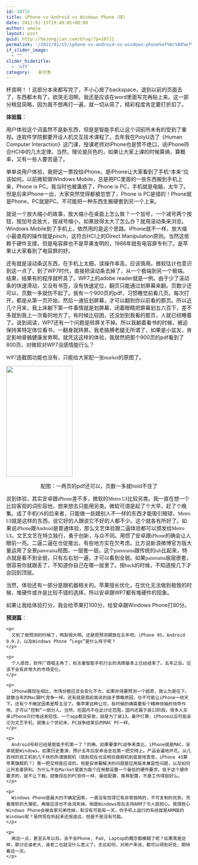```yaml
---
id: 10711
title: iPhone vs Android vs Windows Phone（续）
date: 2012-01-15T19:49:01+00:00
author: omale
layout: post
guid: http://hezongjian.com/blog/?p=10711
permalink: '/2012/01/15/iphone-vs-android-vs-windows-phone%ef%bc%88%e7%bb%ad%ef%bc%89/'
if_slider_image:
  - ""
slider_hidetitle:
  - 'off'
category:   未分类
---
```

杯具啊！！这部分本来都写完了，不小心按了backspace，退到以前的页面去了，东西都木有了，欲哭无泪啊，我还是应该在word里面写完再贴上来。这一部分稍显简略，因为我不想再打一遍，就一切从简了，精彩程度肯定要打折扣了。

 

**体验篇**：

<span style="font-family: 宋体;">用户体验这个词虽然不是新东西，但是是智能手机让这个词前所未有的受到了重视。连软件学院都要开设人机交互技术课程了。去年我在</span><span lang="EN-US">PolyU</span><span style="font-family: 宋体;">选了《</span><span lang="EN-US">Human Computer Interaction</span><span style="font-family: 宋体;">》这门课，授课老师对</span><span lang="EN-US">iPhone</span><span style="font-family: 宋体;">也是赞不绝口，说</span><span lang="EN-US">iPhone</span><span style="font-family: 宋体;">符合</span><span lang="EN-US">HCI</span><span style="font-family: 宋体;">中的几大定律。当然，理论是灰色的，如果让大家上课的时候算熵，算概率，又有一些人要苦逼了。</span>

<p class="MsoNormal">
  <span style="font-family: 宋体; mso-ascii-font-family: Calibri; <br />
mso-ascii-theme-font: minor-latin; mso-fareast-font-family: 宋体; mso-fareast-theme-font: <br />
minor-fareast; mso-hansi-font-family: Calibri; mso-hansi-theme-font: minor-latin;">单单说用户体验，我把这一票投给</span><span lang="EN-US">iPhone</span><span style="font-family: 宋体; mso-ascii-font-family: Calibri; <br />
mso-ascii-theme-font: minor-latin; mso-fareast-font-family: 宋体; mso-fareast-theme-font: <br />
minor-fareast; mso-hansi-font-family: Calibri; mso-hansi-theme-font: minor-latin;">。是</span><span lang="EN-US">iPhone</span><span style="font-family: 宋体; mso-ascii-font-family: Calibri; <br />
mso-ascii-theme-font: minor-latin; mso-fareast-font-family: 宋体; mso-fareast-theme-font: <br />
minor-fareast; mso-hansi-font-family: Calibri; mso-hansi-theme-font: minor-latin;">让大家看到了手机“本来”应该如何。以前微软做</span><span lang="EN-US">Windows Mobile</span><span style="font-family: 宋体; mso-ascii-font-family: <br />
Calibri; mso-ascii-theme-font: minor-latin; mso-fareast-font-family: 宋体; mso-fareast-theme-font: <br />
minor-fareast; mso-hansi-font-family: Calibri; mso-hansi-theme-font: minor-latin;">，总是把</span><span lang="EN-US">PC</span><span style="font-family: 宋体; mso-ascii-font-family: Calibri; <br />
mso-ascii-theme-font: minor-latin; mso-fareast-font-family: 宋体; mso-fareast-theme-font: <br />
minor-fareast; mso-hansi-font-family: Calibri; mso-hansi-theme-font: minor-latin;">里面的一些东西搬到手机上来，</span><span lang="EN-US">Phone is PC</span><span style="font-family: 宋体; mso-ascii-font-family: <br />
Calibri; mso-ascii-theme-font: minor-latin; mso-fareast-font-family: 宋体; mso-fareast-theme-font: <br />
minor-fareast; mso-hansi-font-family: Calibri; mso-hansi-theme-font: minor-latin;">。我当时也被蛊惑了，</span><span lang="EN-US">Phone is PC</span><span style="font-family: 宋体; mso-ascii-font-family: <br />
Calibri; mso-ascii-theme-font: minor-latin; mso-fareast-font-family: 宋体; mso-fareast-theme-font: <br />
minor-fareast; mso-hansi-font-family: Calibri; mso-hansi-theme-font: minor-latin;">，手机就是电脑，太牛了。但是后来</span><span lang="EN-US">iPhone</span><span style="font-family: 宋体; mso-ascii-font-family: Calibri; <br />
mso-ascii-theme-font: minor-latin; mso-fareast-font-family: 宋体; mso-fareast-theme-font: <br />
minor-fareast; mso-hansi-font-family: Calibri; mso-hansi-theme-font: minor-latin;">一出，大家突然觉得都被忽悠了，</span><span lang="EN-US">Phone is PC</span><span style="font-family: 宋体; mso-ascii-font-family: <br />
Calibri; mso-ascii-theme-font: minor-latin; mso-fareast-font-family: 宋体; mso-fareast-theme-font: <br />
minor-fareast; mso-hansi-font-family: Calibri; mso-hansi-theme-font: minor-latin;">是错的！</span><span lang="EN-US">Phone</span><span style="font-family: 宋体; mso-ascii-font-family: Calibri; <br />
mso-ascii-theme-font: minor-latin; mso-fareast-font-family: 宋体; mso-fareast-theme-font: <br />
minor-fareast; mso-hansi-font-family: Calibri; mso-hansi-theme-font: minor-latin;">就是</span><span lang="EN-US">Phone</span><span style="font-family: 宋体; mso-ascii-font-family: Calibri; <br />
mso-ascii-theme-font: minor-latin; mso-fareast-font-family: 宋体; mso-fareast-theme-font: <br />
minor-fareast; mso-hansi-font-family: Calibri; mso-hansi-theme-font: minor-latin;">，</span><span lang="EN-US">PC</span><span style="font-family: 宋体; mso-ascii-font-family: Calibri; <br />
mso-ascii-theme-font: minor-latin; mso-fareast-font-family: 宋体; mso-fareast-theme-font: <br />
minor-fareast; mso-hansi-font-family: Calibri; mso-hansi-theme-font: minor-latin;">就是</span><span lang="EN-US">PC</span><span style="font-family: 宋体; mso-ascii-font-family: Calibri; <br />
mso-ascii-theme-font: minor-latin; mso-fareast-font-family: 宋体; mso-fareast-theme-font: <br />
minor-fareast; mso-hansi-font-family: Calibri; mso-hansi-theme-font: minor-latin;">。不可能把一种东西生搬硬套到另一个上来。</span>
</p>

<p class="MsoNormal">
  <span style="font-family: 宋体; mso-ascii-font-family: Calibri; <br />
mso-ascii-theme-font: minor-latin; mso-fareast-font-family: 宋体; mso-fareast-theme-font: <br />
minor-fareast; mso-hansi-font-family: Calibri; mso-hansi-theme-font: minor-latin;">就说一个放大缩小的故事，放大缩小在桌面上怎么做？一个加号，一个减号两个按钮，按加号会放大，按减号缩小，如果放得太大了怎么办？就用滚动条来浏览。</span><span lang="EN-US">Windows Mobile</span><span style="font-family: 宋体; mso-ascii-font-family: <br />
Calibri; mso-ascii-theme-font: minor-latin; mso-fareast-font-family: 宋体; mso-fareast-theme-font: <br />
minor-fareast; mso-hansi-font-family: Calibri; mso-hansi-theme-font: minor-latin;">到了手机上，依然用的是这个思路。</span><span lang="EN-US">iPhone</span><span style="font-family: 宋体; mso-ascii-font-family: Calibri; <br />
mso-ascii-theme-font: minor-latin; mso-fareast-font-family: 宋体; mso-fareast-theme-font: <br />
minor-fareast; mso-hansi-font-family: Calibri; mso-hansi-theme-font: minor-latin;">就不一样，放大缩小最直观的操作就是</span><span lang="EN-US">pinch</span><span style="font-family: 宋体; mso-ascii-font-family: Calibri; <br />
mso-ascii-theme-font: minor-latin; mso-fareast-font-family: 宋体; mso-fareast-theme-font: <br />
minor-fareast; mso-hansi-font-family: Calibri; mso-hansi-theme-font: minor-latin;">，这符合</span><span lang="EN-US">HCI</span><span style="font-family: 宋体; mso-ascii-font-family: Calibri; <br />
mso-ascii-theme-font: minor-latin; mso-fareast-font-family: 宋体; mso-fareast-theme-font: <br />
minor-fareast; mso-hansi-font-family: Calibri; mso-hansi-theme-font: minor-latin;">上的</span><span lang="EN-US">Direct Manipulation</span><span style="font-family: 宋体; mso-ascii-font-family: <br />
Calibri; mso-ascii-theme-font: minor-latin; mso-fareast-font-family: 宋体; mso-fareast-theme-font: <br />
minor-fareast; mso-hansi-font-family: Calibri; mso-hansi-theme-font: minor-latin;">原则。当然这依赖于硬件支撑，但是电容屏也不是苹果发明的，</span><span lang="EN-US">1986</span><span style="font-family: 宋体; mso-ascii-font-family: Calibri; <br />
mso-ascii-theme-font: minor-latin; mso-fareast-font-family: 宋体; mso-fareast-theme-font: <br />
minor-fareast; mso-hansi-font-family: Calibri; mso-hansi-theme-font: minor-latin;">年就有电容屏专利了。是苹果让大家看到了电容屏的好。</span>
</p>

<p class="MsoNormal">
  <span style="font-family: 宋体; mso-ascii-font-family: Calibri; <br />
mso-ascii-theme-font: minor-latin; mso-fareast-font-family: 宋体; mso-fareast-theme-font: <br />
minor-fareast; mso-hansi-font-family: Calibri; mso-hansi-theme-font: minor-latin;">还有就是滚动条这东西，在手机上太细，误操作率高，应该慎用。微软估计也意识到这一点了，到了</span><span lang="EN-US">WP7</span><span style="font-family: 宋体; mso-ascii-font-family: Calibri; <br />
mso-ascii-theme-font: minor-latin; mso-fareast-font-family: 宋体; mso-fareast-theme-font: <br />
minor-fareast; mso-hansi-font-family: Calibri; mso-hansi-theme-font: minor-latin;">时代，直接把滚动条去掉了，从一个极端到另一个极端。结果，结果有的程序就杯具了。</span><span lang="EN-US">WP7</span><span style="font-family: 宋体; mso-ascii-font-family: Calibri; <br />
mso-ascii-theme-font: minor-latin; mso-fareast-font-family: 宋体; mso-fareast-theme-font: <br />
minor-fareast; mso-hansi-font-family: Calibri; mso-hansi-theme-font: minor-latin;">上的</span><span lang="EN-US">adobe reader</span><span style="font-family: 宋体; mso-ascii-font-family: <br />
Calibri; mso-ascii-theme-font: minor-latin; mso-fareast-font-family: 宋体; mso-fareast-theme-font: <br />
minor-fareast; mso-hansi-font-family: Calibri; mso-hansi-theme-font: minor-latin;">就是一例。由于少了滚动条的快速滑动，又没有书签，没有快速定位，翻页只能通过划屏幕来翻。页数少还可以，页数一多就伤不起了。我有一个</span><span lang="EN-US">900</span><span style="font-family: 宋体; mso-ascii-font-family: Calibri; <br />
mso-ascii-theme-font: minor-latin; mso-fareast-font-family: 宋体; mso-fareast-theme-font: <br />
minor-fareast; mso-hansi-font-family: Calibri; mso-hansi-theme-font: minor-latin;">页的</span><span lang="EN-US">pdf</span><span style="font-family: 宋体; mso-ascii-font-family: Calibri; <br />
mso-ascii-theme-font: minor-latin; mso-fareast-font-family: 宋体; mso-fareast-theme-font: <br />
minor-fareast; mso-hansi-font-family: Calibri; mso-hansi-theme-font: minor-latin;">，习惯睡觉前看几页。每次打开，都是从第一页开始，然后一通狂划屏幕，才可以翻到你以前看的那页。所以近几个月来，我上床躺下第一件事情就是划屏幕，闭着眼睛把屏幕划五六百下，差不多就到我上一次看的地方了。有时候比较困，还没划到我看的那页，人就已经睡着了。</span><span style="font-family: 宋体; mso-ascii-font-family: Calibri; <br />
mso-ascii-theme-font: minor-latin; mso-fareast-font-family: 宋体; mso-fareast-theme-font: <br />
minor-fareast; mso-hansi-font-family: Calibri; mso-hansi-theme-font: minor-latin;">说到阅读，</span><span lang="EN-US">WP7</span><span style="font-family: 宋体; mso-ascii-font-family: Calibri; <br />
mso-ascii-theme-font: minor-latin; mso-fareast-font-family: 宋体; mso-fareast-theme-font: <br />
minor-fareast; mso-hansi-font-family: Calibri; mso-hansi-theme-font: minor-latin;">还有一个问题是转屏关不掉。所以我躺着看书的时候，被迫保持某特定体位看书，一翻身就转屏。我老胳膊老腿无所谓了，如果是小盆友，肯定影响骨骼健康发育啊。</span><span style="font-family: 宋体;">就凭这这样的体验，我居然把那个</span><span lang="EN-US">900</span><span style="font-family: 宋体;">页的</span><span lang="EN-US">pdf</span><span style="font-family: 宋体;">看到了</span><span lang="EN-US">800</span><span style="font-family: 宋体;">页，对微软对</span><span lang="EN-US">WP7</span><span style="font-family: 宋体;">没感情能行么？</span>
</p>

<p class="MsoNormal">
  <span style="font-family: 宋体; mso-ascii-font-family: Calibri; <br />
mso-ascii-theme-font: minor-latin; mso-fareast-font-family: 宋体; mso-fareast-theme-font: <br />
minor-fareast; mso-hansi-font-family: Calibri; mso-hansi-theme-font: minor-latin;">WP7连截图功能也没有，只能给大家配一张market的原图了。</span>
</p>

<p class="MsoNormal">
  <a href="/uploads/2012/01/best-windows-phone-7-apps-31.jpg"><img class="aligncenter size-medium wp-image-10714" title="best-windows-phone-7-apps-3" src="/uploads/2012/01/best-windows-phone-7-apps-31-180x300.jpg" alt="" width="180" height="300" /></a>
</p>

<p class="MsoNormal" style="text-align: center;">
  配图：一两页的pdf还可以，页数一多就hold不住了
</p>

<p class="MsoNormal" style="text-align: center;">
  <p class="MsoNormal">
    <span style="font-size: 10.5pt; mso-bidi-font-size: 11.0pt; <br />
font-family: 宋体; mso-ascii-font-family: Calibri; mso-ascii-theme-font: minor-latin; <br />
mso-fareast-theme-font: minor-fareast; mso-hansi-font-family: Calibri; mso-hansi-theme-font: <br />
minor-latin; mso-bidi-font-family: 'Times New Roman'; mso-bidi-theme-font: minor-bidi; <br />
mso-ansi-language: EN-US; mso-fareast-language: ZH-CN; mso-bidi-language: AR-SA;">说到体验，其实安卓跟</span><span style="font-size: 10.5pt; mso-bidi-font-size: 11.0pt; font-family: 'Calibri','sans-serif'; <br />
mso-ascii-theme-font: minor-latin; mso-fareast-font-family: 宋体; mso-fareast-theme-font: <br />
minor-fareast; mso-hansi-theme-font: minor-latin; mso-bidi-font-family: 'Times New Roman'; <br />
mso-bidi-theme-font: minor-bidi; mso-ansi-language: EN-US; mso-fareast-language: <br />
ZH-CN; mso-bidi-language: AR-SA;" lang="EN-US">iPhone</span><span style="font-size: 10.5pt; <br />
mso-bidi-font-size: 11.0pt; font-family: 宋体; mso-ascii-font-family: Calibri; <br />
mso-ascii-theme-font: minor-latin; mso-fareast-theme-font: minor-fareast; <br />
mso-hansi-font-family: Calibri; mso-hansi-theme-font: minor-latin; mso-bidi-font-family: <br />
'Times New Roman'; mso-bidi-theme-font: minor-bidi; mso-ansi-language: EN-US; <br />
mso-fareast-language: ZH-CN; mso-bidi-language: AR-SA;">差不多，微软的</span><span style="font-size: 10.5pt; mso-bidi-font-size: 11.0pt; font-family: 'Calibri','sans-serif'; <br />
mso-ascii-theme-font: minor-latin; mso-fareast-font-family: 宋体; mso-fareast-theme-font: <br />
minor-fareast; mso-hansi-theme-font: minor-latin; mso-bidi-font-family: 'Times New Roman'; <br />
mso-bidi-theme-font: minor-bidi; mso-ansi-language: EN-US; mso-fareast-language: <br />
ZH-CN; mso-bidi-language: AR-SA;" lang="EN-US">Metro UI</span><span style="font-size: 10.5pt; <br />
mso-bidi-font-size: 11.0pt; font-family: 宋体; mso-ascii-font-family: Calibri; <br />
mso-ascii-theme-font: minor-latin; mso-fareast-theme-font: minor-fareast; <br />
mso-hansi-font-family: Calibri; mso-hansi-theme-font: minor-latin; mso-bidi-font-family: <br />
'Times New Roman'; mso-bidi-theme-font: minor-bidi; mso-ansi-language: EN-US; <br />
mso-fareast-language: ZH-CN; mso-bidi-language: AR-SA;">比较另类。我一直在想一个比较客观的词形容他，想来想去只能用另类。微软可谓是起了个大早，赶了个晚集。成了手机</span><span style="font-size: 10.5pt; mso-bidi-font-size: 11.0pt; font-family: 'Calibri','sans-serif'; <br />
mso-ascii-theme-font: minor-latin; mso-fareast-font-family: 宋体; mso-fareast-theme-font: <br />
minor-fareast; mso-hansi-theme-font: minor-latin; mso-bidi-font-family: 'Times New Roman'; <br />
mso-bidi-theme-font: minor-bidi; mso-ansi-language: EN-US; mso-fareast-language: <br />
ZH-CN; mso-bidi-language: AR-SA;" lang="EN-US">OS</span><span style="font-size: 10.5pt; <br />
mso-bidi-font-size: 11.0pt; font-family: 宋体; mso-ascii-font-family: Calibri; <br />
mso-ascii-theme-font: minor-latin; mso-fareast-theme-font: minor-fareast; <br />
mso-hansi-font-family: Calibri; mso-hansi-theme-font: minor-latin; mso-bidi-font-family: <br />
'Times New Roman'; mso-bidi-theme-font: minor-bidi; mso-ansi-language: EN-US; <br />
mso-fareast-language: ZH-CN; mso-bidi-language: AR-SA;">的后来者，只能做一些跟别人不一样的东西才能吸引眼球，</span><span style="font-size: 10.5pt; mso-bidi-font-size: 11.0pt; font-family: 'Calibri','sans-serif'; <br />
mso-ascii-theme-font: minor-latin; mso-fareast-font-family: 宋体; mso-fareast-theme-font: <br />
minor-fareast; mso-hansi-theme-font: minor-latin; mso-bidi-font-family: 'Times New Roman'; <br />
mso-bidi-theme-font: minor-bidi; mso-ansi-language: EN-US; mso-fareast-language: <br />
ZH-CN; mso-bidi-language: AR-SA;" lang="EN-US">Metro UI</span><span style="font-size: 10.5pt; <br />
mso-bidi-font-size: 11.0pt; font-family: 宋体; mso-ascii-font-family: Calibri; <br />
mso-ascii-theme-font: minor-latin; mso-fareast-theme-font: minor-fareast; <br />
mso-hansi-font-family: Calibri; mso-hansi-theme-font: minor-latin; mso-bidi-font-family: <br />
'Times New Roman'; mso-bidi-theme-font: minor-bidi; mso-ansi-language: EN-US; <br />
mso-fareast-language: ZH-CN; mso-bidi-language: AR-SA;">就是这样的东西，说它好的人跟说它不好的人都不少。这个就各有所好了。如果说</span><span style="font-size: 10.5pt; mso-bidi-font-size: 11.0pt; font-family: 'Calibri','sans-serif'; <br />
mso-ascii-theme-font: minor-latin; mso-fareast-font-family: 宋体; mso-fareast-theme-font: <br />
minor-fareast; mso-hansi-theme-font: minor-latin; mso-bidi-font-family: 'Times New Roman'; <br />
mso-bidi-theme-font: minor-bidi; mso-ansi-language: EN-US; mso-fareast-language: <br />
ZH-CN; mso-bidi-language: AR-SA;" lang="EN-US">iPhone</span><span style="font-size: 10.5pt; <br />
mso-bidi-font-size: 11.0pt; font-family: 宋体; mso-ascii-font-family: Calibri; <br />
mso-ascii-theme-font: minor-latin; mso-fareast-theme-font: minor-fareast; <br />
mso-hansi-font-family: Calibri; mso-hansi-theme-font: minor-latin; mso-bidi-font-family: <br />
'Times New Roman'; mso-bidi-theme-font: minor-bidi; mso-ansi-language: EN-US; <br />
mso-fareast-language: ZH-CN; mso-bidi-language: AR-SA;">跟</span><span style="font-size: 10.5pt; mso-bidi-font-size: 11.0pt; font-family: 'Calibri','sans-serif'; <br />
mso-ascii-theme-font: minor-latin; mso-fareast-font-family: 宋体; mso-fareast-theme-font: <br />
minor-fareast; mso-hansi-theme-font: minor-latin; mso-bidi-font-family: 'Times New Roman'; <br />
mso-bidi-theme-font: minor-bidi; mso-ansi-language: EN-US; mso-fareast-language: <br />
ZH-CN; mso-bidi-language: AR-SA;" lang="EN-US">Android</span><span style="font-size: 10.5pt; <br />
mso-bidi-font-size: 11.0pt; font-family: 宋体; mso-ascii-font-family: Calibri; <br />
mso-ascii-theme-font: minor-latin; mso-fareast-theme-font: minor-fareast; <br />
mso-hansi-font-family: Calibri; mso-hansi-theme-font: minor-latin; mso-bidi-font-family: <br />
'Times New Roman'; mso-bidi-theme-font: minor-bidi; mso-ansi-language: EN-US; <br />
mso-fareast-language: ZH-CN; mso-bidi-language: AR-SA;">是普通体验，那么文艺体验跟二逼体验都可以颁发给</span><span style="font-size: 10.5pt; mso-bidi-font-size: 11.0pt; font-family: 'Calibri','sans-serif'; <br />
mso-ascii-theme-font: minor-latin; mso-fareast-font-family: 宋体; mso-fareast-theme-font: <br />
minor-fareast; mso-hansi-theme-font: minor-latin; mso-bidi-font-family: 'Times New Roman'; <br />
mso-bidi-theme-font: minor-bidi; mso-ansi-language: EN-US; mso-fareast-language: <br />
ZH-CN; mso-bidi-language: AR-SA;" lang="EN-US">Metro UI</span><span style="font-size: 10.5pt; <br />
mso-bidi-font-size: 11.0pt; font-family: 宋体; mso-ascii-font-family: Calibri; <br />
mso-ascii-theme-font: minor-latin; mso-fareast-theme-font: minor-fareast; <br />
mso-hansi-font-family: Calibri; mso-hansi-theme-font: minor-latin; mso-bidi-font-family: <br />
'Times New Roman'; mso-bidi-theme-font: minor-bidi; mso-ansi-language: EN-US; <br />
mso-fareast-language: ZH-CN; mso-bidi-language: AR-SA;">。文艺文艺在特立独行，勇于创新，与众不同。用惯了安卓跟iPhone的确会让人眼前一亮。二逼二逼在仓促推出，有些地方实在欠考虑。比方说新浪微博官方版大量运用了全景</span><span style="font-size: 10.5pt; mso-bidi-font-size: 11.0pt; font-family: 'Calibri','sans-serif'; <br />
mso-ascii-theme-font: minor-latin; mso-fareast-font-family: 宋体; mso-fareast-theme-font: <br />
minor-fareast; mso-hansi-theme-font: minor-latin; mso-bidi-font-family: 'Times New Roman'; <br />
mso-bidi-theme-font: minor-bidi; mso-ansi-language: EN-US; mso-fareast-language: <br />
ZH-CN; mso-bidi-language: AR-SA;" lang="EN-US">panorama</span><span style="font-size: 10.5pt; <br />
mso-bidi-font-size: 11.0pt; font-family: 宋体; mso-ascii-font-family: Calibri; <br />
mso-ascii-theme-font: minor-latin; mso-fareast-theme-font: minor-fareast; <br />
mso-hansi-font-family: Calibri; mso-hansi-theme-font: minor-latin; mso-bidi-font-family: <br />
'Times New Roman'; mso-bidi-theme-font: minor-bidi; mso-ansi-language: EN-US; <br />
mso-fareast-language: ZH-CN; mso-bidi-language: AR-SA;">视图，一层套一层。这个</span><span style="font-size: 10.5pt; mso-bidi-font-size: 11.0pt; font-family: 'Calibri','sans-serif'; <br />
mso-ascii-theme-font: minor-latin; mso-fareast-font-family: 宋体; mso-fareast-theme-font: <br />
minor-fareast; mso-hansi-theme-font: minor-latin; mso-bidi-font-family: 'Times New Roman'; <br />
mso-bidi-theme-font: minor-bidi; mso-ansi-language: EN-US; mso-fareast-language: <br />
ZH-CN; mso-bidi-language: AR-SA;" lang="EN-US">panorama</span><span style="font-size: 10.5pt; <br />
mso-bidi-font-size: 11.0pt; font-family: 宋体; mso-ascii-font-family: Calibri; <br />
mso-ascii-theme-font: minor-latin; mso-fareast-theme-font: minor-fareast; <br />
mso-hansi-font-family: Calibri; mso-hansi-theme-font: minor-latin; mso-bidi-font-family: <br />
'Times New Roman'; mso-bidi-theme-font: minor-bidi; mso-ansi-language: EN-US; <br />
mso-fareast-language: ZH-CN; mso-bidi-language: AR-SA;">跟传统的</span><span style="font-size: 10.5pt; mso-bidi-font-size: 11.0pt; font-family: 'Calibri','sans-serif'; <br />
mso-ascii-theme-font: minor-latin; mso-fareast-font-family: 宋体; mso-fareast-theme-font: <br />
minor-fareast; mso-hansi-theme-font: minor-latin; mso-bidi-font-family: 'Times New Roman'; <br />
mso-bidi-theme-font: minor-bidi; mso-ansi-language: EN-US; mso-fareast-language: <br />
ZH-CN; mso-bidi-language: AR-SA;" lang="EN-US">tab</span><span style="font-size: 10.5pt; <br />
mso-bidi-font-size: 11.0pt; font-family: 宋体; mso-ascii-font-family: Calibri; <br />
mso-ascii-theme-font: minor-latin; mso-fareast-theme-font: minor-fareast; <br />
mso-hansi-font-family: Calibri; mso-hansi-theme-font: minor-latin; mso-bidi-font-family: <br />
'Times New Roman'; mso-bidi-theme-font: minor-bidi; mso-ansi-language: EN-US; <br />
mso-fareast-language: ZH-CN; mso-bidi-language: AR-SA;">比起来，特点就是看不到全貌，只有左右划一遍，才可以看到全貌。如果</span><span style="font-size: 10.5pt; mso-bidi-font-size: 11.0pt; font-family: 'Calibri','sans-serif'; <br />
mso-ascii-theme-font: minor-latin; mso-fareast-font-family: 宋体; mso-fareast-theme-font: <br />
minor-fareast; mso-hansi-theme-font: minor-latin; mso-bidi-font-family: 'Times New Roman'; <br />
mso-bidi-theme-font: minor-bidi; mso-ansi-language: EN-US; mso-fareast-language: <br />
ZH-CN; mso-bidi-language: AR-SA;" lang="EN-US">panorama</span><span style="font-size: 10.5pt; <br />
mso-bidi-font-size: 11.0pt; font-family: 宋体; mso-ascii-font-family: Calibri; <br />
mso-ascii-theme-font: minor-latin; mso-fareast-theme-font: minor-fareast; <br />
mso-hansi-font-family: Calibri; mso-hansi-theme-font: minor-latin; mso-bidi-font-family: <br />
'Times New Roman'; mso-bidi-theme-font: minor-bidi; mso-ansi-language: EN-US; <br />
mso-fareast-language: ZH-CN; mso-bidi-language: AR-SA;">层层嵌套，很容易你就跟丢了，不知道你自己在哪一层里了。按</span><span style="font-size: 10.5pt; mso-bidi-font-size: 11.0pt; font-family: 'Calibri','sans-serif'; <br />
mso-ascii-theme-font: minor-latin; mso-fareast-font-family: 宋体; mso-fareast-theme-font: <br />
minor-fareast; mso-hansi-theme-font: minor-latin; mso-bidi-font-family: 'Times New Roman'; <br />
mso-bidi-theme-font: minor-bidi; mso-ansi-language: EN-US; mso-fareast-language: <br />
ZH-CN; mso-bidi-language: AR-SA;" lang="EN-US">back</span><span style="font-size: 10.5pt; <br />
mso-bidi-font-size: 11.0pt; font-family: 宋体; mso-ascii-font-family: Calibri; <br />
mso-ascii-theme-font: minor-latin; mso-fareast-theme-font: minor-fareast; <br />
mso-hansi-font-family: Calibri; mso-hansi-theme-font: minor-latin; mso-bidi-font-family: <br />
'Times New Roman'; mso-bidi-theme-font: minor-bidi; mso-ansi-language: EN-US; <br />
mso-fareast-language: ZH-CN; mso-bidi-language: AR-SA;">的时候，不知道按几下才会回到顶层。</span>
  </p>
  
  <p class="MsoNormal">
    <span style="font-family: 宋体; mso-ascii-font-family: Calibri; <br />
mso-ascii-theme-font: minor-latin; mso-fareast-font-family: 宋体; mso-fareast-theme-font: <br />
minor-fareast; mso-hansi-font-family: Calibri; mso-hansi-theme-font: minor-latin;">当然，体验还有一部分是跟机器相关的。苹果擅长优化，在优化无法做到极致的时候，堆硬件或许是比较不错的选择，所以安卓跟</span><span lang="EN-US">WP7</span><span style="font-family: 宋体; mso-ascii-font-family: Calibri; <br />
mso-ascii-theme-font: minor-latin; mso-fareast-font-family: 宋体; mso-fareast-theme-font: <br />
minor-fareast; mso-hansi-font-family: Calibri; mso-hansi-theme-font: minor-latin;">都有堆硬件的现象。</span>
  </p>
  
  <p class="MsoNormal">
    <span style="font-family: 宋体; mso-ascii-font-family: Calibri; <br />
mso-ascii-theme-font: minor-latin; mso-fareast-font-family: 宋体; mso-fareast-theme-font: <br />
minor-fareast; mso-hansi-font-family: Calibri; mso-hansi-theme-font: minor-latin;">如果让我给体验打分，我会给苹果打</span><span lang="EN-US">100</span><span style="font-family: 宋体; mso-ascii-font-family: Calibri; <br />
mso-ascii-theme-font: minor-latin; mso-fareast-font-family: 宋体; mso-fareast-theme-font: <br />
minor-fareast; mso-hansi-font-family: Calibri; mso-hansi-theme-font: minor-latin;">分，给安卓跟</span><span lang="EN-US">Windows Phone</span><span style="font-family: 宋体; mso-ascii-font-family: <br />
Calibri; mso-ascii-theme-font: minor-latin; mso-fareast-font-family: 宋体; mso-fareast-theme-font: <br />
minor-fareast; mso-hansi-font-family: Calibri; mso-hansi-theme-font: minor-latin;">打</span><span lang="EN-US">80</span><span style="font-family: 宋体; mso-ascii-font-family: Calibri; <br />
mso-ascii-theme-font: minor-latin; mso-fareast-font-family: 宋体; mso-fareast-theme-font: <br />
minor-fareast; mso-hansi-font-family: Calibri; mso-hansi-theme-font: minor-latin;">分。</span>
  </p>
  
  <p class="MsoNormal">
    <p>
      <strong>预测篇</strong>：
    </p>
    
    <p>
      又到了做预测的时候了，鸭梨很大啊。还是把预测期放在五年吧。iPhone 9S，Android 9.0.2，以及Windows Phone “Lego”是什么样子呢？
    </p>
    
    <p>
      个人感觉，软件厂商唱主角了，标志着智能手机行业的洗牌基本上已经结束了。五年之后，应该不会有非常大的市场变化。
    </p>
    
    <p>
      iPhone跟现在相比，市场份额应该会变化不大，如果非得要预测一个趋势，我认为是往下。就像当年的Mac跟PC竞争一样。还有就是我前面说的由于策略原因，也不可能让iPhone一统天下。还有个不确定因素是帮主没了。像苹果这种公司，有时候的确需要有个精神领袖的领导作用。才可以“控制”一部分人。当然，在国内不在此讨论范围，国内还属于装13阶段。很多人买来iPhone只打电话发短信，一个app都没安装，就是为了装13。最坏打算，iPhone以后可能会沦为文艺手机，就像上个世纪末，PC战争结束后的MAC PC一样。
    </p>
    
    <p>
      Android号称已经是智能手机第一了？的确，如果要拿PC战争来类比，iPhone就是MAC，安卓就是Windows。如果历史重演，预计五年后安卓会坐在第一把交椅上。产品会遍地开花，从几百块的民工机到几千块的所谓旗舰机（我到现在也没明白旗舰机到底是啥意思，iPhone 4S算苹果旗舰机？）第一把交椅是应该的。但是安卓要解决的问题是应用版本兼容性问题，以及如何让开发者获利。为什么不在Market里面为每个应用都设置一个最低的硬件要求，低于这个硬件要求的，就不让下载。就像现在的PC软件一样，最低配置，推荐配置，不是工作得挺好么。
    </p>
    
    <p>
      Windows Phone是最大的不确定因素，一直没有觉得它有非常独特的，不可复制的优势。凭着微软的大骆驼，再瘦应该也不会消失掉。倒是Windows现在支持ARM了令人挺担心。我很担心Windows Phone会被自家兄弟吃掉，有没有可能有一天，你手机上运行的系统就是ARM版的Windows呢？虽然现在听起来还很遥远，但是不是没有可能。
    </p>
    
    <p>
      再远一点，甚至五年以后，会不会Phone, Pad, Laptop的概念都模糊了呢？如果真是这样，那讨论谁老大，谁老二也就没什么意义了。无论如何，对用户来说，都可以得到好处，期待着这一天。
    </p>